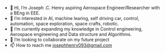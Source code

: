 - 👋 Hi, I’m Joseph .C. Henry aspiring Aerospace Engineer/Researcher with a BEng in EEE.
- 👀 I’m interested in AI, machine learing, self driving car, control, automation, space exploration, space crafts, robotic.
- 🌱 I’m currently expanding my knowledge in Control engineering, Aerospace engineering and Data structure and Algorithms.
- 💞️ I’m looking to collaborate on my future project
- 📫 How to reach me josephhenry093@gmail.com
  

<!---
Jose-henry/Jose-henry is a ✨ special ✨ repository because its `README.md` (this file) appears on your GitHub profile.
You can click the Preview link to take a look at your changes.
--->
